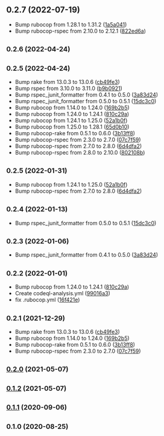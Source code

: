 ## 0.2.7 (2022-07-19)
* Bump rubocop from 1.28.1 to 1.31.2 ([1a5a041](https://github.com/yposi/fudo3/commit/1a5a041))
* Bump rubocop-rspec from 2.10.0 to 2.12.1 ([822ed6a](https://github.com/yposi/fudo3/commit/822ed6a))

## <small>0.2.6 (2022-04-24)</small>

## <small>0.2.5 (2022-04-24)</small>

* Bump rake from 13.0.3 to 13.0.6 ([cb49fe3](https://github.com/yposi/fudo3/commit/cb49fe3))
* Bump rspec from 3.10.0 to 3.11.0 ([b9b0921](https://github.com/yposi/fudo3/commit/b9b0921))
* Bump rspec_junit_formatter from 0.4.1 to 0.5.0 ([3a83d24](https://github.com/yposi/fudo3/commit/3a83d24))
* Bump rspec_junit_formatter from 0.5.0 to 0.5.1 ([15dc3c0](https://github.com/yposi/fudo3/commit/15dc3c0))
* Bump rubocop from 1.14.0 to 1.24.0 ([169b2b5](https://github.com/yposi/fudo3/commit/169b2b5))
* Bump rubocop from 1.24.0 to 1.24.1 ([810c29a](https://github.com/yposi/fudo3/commit/810c29a))
* Bump rubocop from 1.24.1 to 1.25.0 ([52a1b0f](https://github.com/yposi/fudo3/commit/52a1b0f))
* Bump rubocop from 1.25.0 to 1.28.1 ([65d0b10](https://github.com/yposi/fudo3/commit/65d0b10))
* Bump rubocop-rake from 0.5.1 to 0.6.0 ([3b13ff8](https://github.com/yposi/fudo3/commit/3b13ff8))
* Bump rubocop-rspec from 2.3.0 to 2.7.0 ([07c7f59](https://github.com/yposi/fudo3/commit/07c7f59))
* Bump rubocop-rspec from 2.7.0 to 2.8.0 ([6d4dfa2](https://github.com/yposi/fudo3/commit/6d4dfa2))
* Bump rubocop-rspec from 2.8.0 to 2.10.0 ([802108b](https://github.com/yposi/fudo3/commit/802108b))


## <small>0.2.5 (2022-01-31)</small>

* Bump rubocop from 1.24.1 to 1.25.0 ([52a1b0f](https://github.com/yposi/fudo3/commit/52a1b0f))
* Bump rubocop-rspec from 2.7.0 to 2.8.0 ([6d4dfa2](https://github.com/yposi/fudo3/commit/6d4dfa2))

## <small>0.2.4 (2022-01-13)</small>

* Bump rspec_junit_formatter from 0.5.0 to 0.5.1 ([15dc3c0](https://github.com/yposi/fudo3/commit/15dc3c0))

## <small>0.2.3 (2022-01-06)</small>

* Bump rspec_junit_formatter from 0.4.1 to 0.5.0 ([3a83d24](https://github.com/yposi/fudo3/commit/3a83d24))

## <small>0.2.2 (2022-01-01)</small>

* Bump rubocop from 1.24.0 to 1.24.1 ([810c29a](https://github.com/yposi/fudo3/commit/810c29a))
* Create codeql-analysis.yml ([99016a3](https://github.com/yposi/fudo3/commit/99016a3))
* fix .rubocop.yml ([16f421e](https://github.com/yposi/fudo3/commit/16f421e))

## <small>0.2.1 (2021-12-29)</small>

* Bump rake from 13.0.3 to 13.0.6 ([cb49fe3](https://github.com/yposi/fudo3/commit/cb49fe3))
* Bump rubocop from 1.14.0 to 1.24.0 ([169b2b5](https://github.com/yposi/fudo3/commit/169b2b5))
* Bump rubocop-rake from 0.5.1 to 0.6.0 ([3b13ff8](https://github.com/yposi/fudo3/commit/3b13ff8))
* Bump rubocop-rspec from 2.3.0 to 2.7.0 ([07c7f59](https://github.com/yposi/fudo3/commit/07c7f59))

## <small>[0.2.0](https://github.com/yposi/fudo3/compare/v0.1.2...v0.2.0) (2021-05-07)</small>

## <small>[0.1.2](https://github.com/yposi/fudo3/compare/v0.1.1...v0.1.2) (2021-05-07)</small>

## <small>[0.1.1](https://github.com/yposi/fudo3/compare/v0.1.0...v0.1.1) (2020-09-06)</small>

## <small>0.1.0 (2020-08-25)</small>
